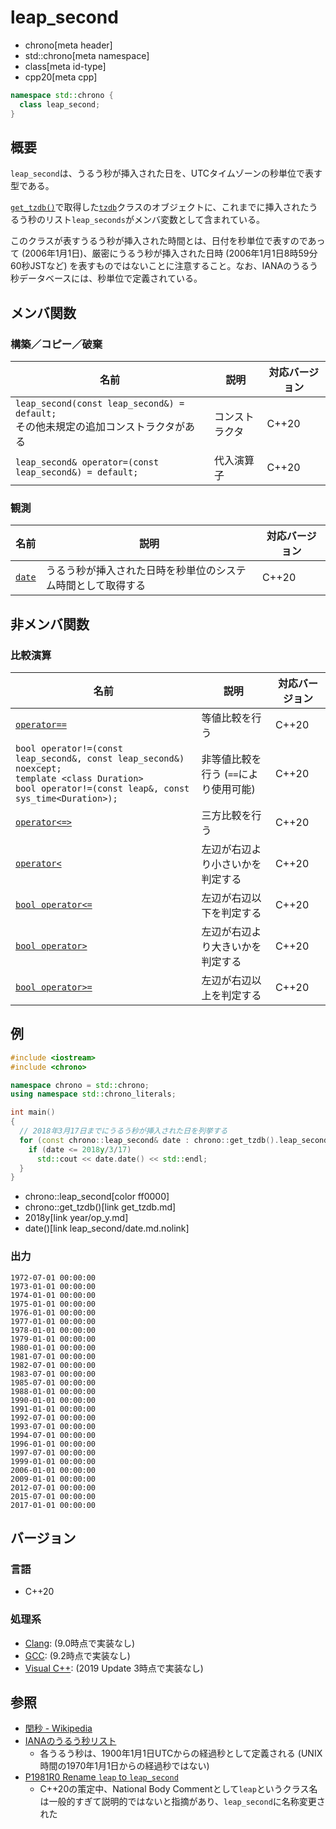 # leap_second
* chrono[meta header]
* std::chrono[meta namespace]
* class[meta id-type]
* cpp20[meta cpp]

```cpp
namespace std::chrono {
  class leap_second;
}
```

## 概要
`leap_second`は、うるう秒が挿入された日を、UTCタイムゾーンの秒単位で表す型である。

[`get_tzdb()`](get_tzdb.md)で取得した[`tzdb`](tzdb.md)クラスのオブジェクトに、これまでに挿入されたうるう秒のリスト`leap_seconds`がメンバ変数として含まれている。

このクラスが表すうるう秒が挿入された時間とは、日付を秒単位で表すのであって (2006年1月1日)、厳密にうるう秒が挿入された日時 (2006年1月1日8時59分60秒JSTなど) を表すものではないことに注意すること。なお、IANAのうるう秒データベースには、秒単位で定義されている。


## メンバ関数
### 構築／コピー／破棄

| 名前 | 説明 | 対応バージョン |
|------|------|----------------|
| `leap_second(const leap_second&) = default;`<br/> その他未規定の追加コンストラクタがある | コンストラクタ | C++20 |
| `leap_second& operator=(const leap_second&) = default;` | 代入演算子 | C++20 |


### 観測

| 名前 | 説明 | 対応バージョン |
|------|------|----------------|
| [`date`](leap_second/date.md.nolink) | うるう秒が挿入された日時を秒単位のシステム時間として取得する | C++20 |


## 非メンバ関数
### 比較演算

| 名前 | 説明 | 対応バージョン |
|------|------|----------------|
| [`operator==`](leap_second/op_equal.md.nolink)         | 等値比較を行う | C++20 |
| `bool operator!=(const leap_second&, const leap_second&) noexcept;`<br/> `template <class Duration>`<br/> `bool operator!=(const leap&, const sys_time<Duration>);` | 非等値比較を行う (`==`により使用可能) | C++20 |
| [`operator<=>`](leap_second/op_compare_3way.md.nolink) | 三方比較を行う | C++20 |
| [`operator<`](leap_second/op_less.md.nolink) | 左辺が右辺より小さいかを判定する | C++20 |
| [`bool operator<=`](leap_second/op_less_equal.md.nolink) | 左辺が右辺以下を判定する | C++20 |
| [`bool operator>`](leap_second/op_greater.md.nolink) | 左辺が右辺より大きいかを判定する | C++20 |
| [`bool operator>=`](leap_second/op_greater_equal.md.nolink) | 左辺が右辺以上を判定する | C++20 |


## 例
```cpp example
#include <iostream>
#include <chrono>

namespace chrono = std::chrono;
using namespace std::chrono_literals;

int main()
{
  // 2018年3月17日までにうるう秒が挿入された日を列挙する
  for (const chrono::leap_second& date : chrono::get_tzdb().leap_seconds) {
    if (date <= 2018y/3/17)
      std::cout << date.date() << std::endl;
  }
}
```
* chrono::leap_second[color ff0000]
* chrono::get_tzdb()[link get_tzdb.md]
* 2018y[link year/op_y.md]
* date()[link leap_second/date.md.nolink]

### 出力
```
1972-07-01 00:00:00
1973-01-01 00:00:00
1974-01-01 00:00:00
1975-01-01 00:00:00
1976-01-01 00:00:00
1977-01-01 00:00:00
1978-01-01 00:00:00
1979-01-01 00:00:00
1980-01-01 00:00:00
1981-07-01 00:00:00
1982-07-01 00:00:00
1983-07-01 00:00:00
1985-07-01 00:00:00
1988-01-01 00:00:00
1990-01-01 00:00:00
1991-01-01 00:00:00
1992-07-01 00:00:00
1993-07-01 00:00:00
1994-07-01 00:00:00
1996-01-01 00:00:00
1997-07-01 00:00:00
1999-01-01 00:00:00
2006-01-01 00:00:00
2009-01-01 00:00:00
2012-07-01 00:00:00
2015-07-01 00:00:00
2017-01-01 00:00:00
```

## バージョン
### 言語
- C++20

### 処理系
- [Clang](/implementation.md#clang): (9.0時点で実装なし)
- [GCC](/implementation.md#gcc): (9.2時点で実装なし)
- [Visual C++](/implementation.md#visual_cpp): (2019 Update 3時点で実装なし)


## 参照
- [閏秒 - Wikipedia](https://ja.wikipedia.org/wiki/%E9%96%8F%E7%A7%92)
- [IANAのうるう秒リスト](https://github.com/eggert/tz/blob/master/leap-seconds.list)
    - 各うるう秒は、1900年1月1日UTCからの経過秒として定義される (UNIX時間の1970年1月1日からの経過秒ではない)
- [P1981R0 Rename `leap` to `leap_second`](http://www.open-std.org/jtc1/sc22/wg21/docs/papers/2019/p1981r0.html)
    - C++20の策定中、National Body Commentとして`leap`というクラス名は一般的すぎて説明的ではないと指摘があり、`leap_second`に名称変更された


